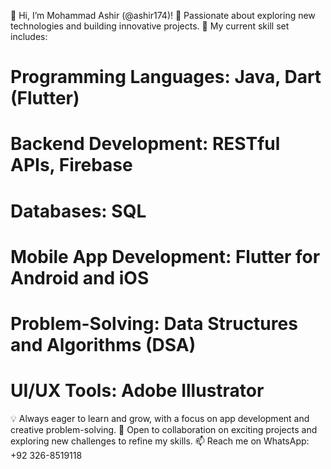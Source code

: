 👋 Hi, I’m Mohammad Ashir (@ashir174)!
👀 Passionate about exploring new technologies and building innovative projects.
🌱 My current skill set includes:

# Programming Languages: Java, Dart (Flutter)
# Backend Development: RESTful APIs, Firebase
# Databases: SQL
# Mobile App Development: Flutter for Android and iOS
# Problem-Solving: Data Structures and Algorithms (DSA)
# UI/UX Tools: Adobe Illustrator
💡 Always eager to learn and grow, with a focus on app development and creative problem-solving.
💞️ Open to collaboration on exciting projects and exploring new challenges to refine my skills.
📫 Reach me on WhatsApp: +92 326-8519118
